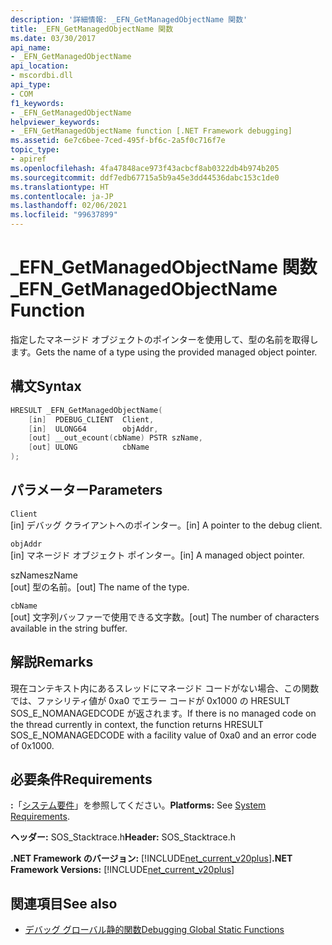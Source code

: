 ```yaml
---
description: '詳細情報: _EFN_GetManagedObjectName 関数'
title: _EFN_GetManagedObjectName 関数
ms.date: 03/30/2017
api_name:
- _EFN_GetManagedObjectName
api_location:
- mscordbi.dll
api_type:
- COM
f1_keywords:
- _EFN_GetManagedObjectName
helpviewer_keywords:
- _EFN_GetManagedObjectName function [.NET Framework debugging]
ms.assetid: 6e7c6bee-7ced-495f-bf6c-2a5f0c716f7e
topic_type:
- apiref
ms.openlocfilehash: 4fa47848ace973f43acbcf8ab0322db4b974b205
ms.sourcegitcommit: ddf7edb67715a5b9a45e3dd44536dabc153c1de0
ms.translationtype: HT
ms.contentlocale: ja-JP
ms.lasthandoff: 02/06/2021
ms.locfileid: "99637899"
---
```

# <a name="_efn_getmanagedobjectname-function"></a><span data-ttu-id="58763-103">\_EFN\_GetManagedObjectName 関数</span><span class="sxs-lookup"><span data-stu-id="58763-103">\_EFN\_GetManagedObjectName Function</span></span>

<span data-ttu-id="58763-104">指定したマネージド オブジェクトのポインターを使用して、型の名前を取得します。</span><span class="sxs-lookup"><span data-stu-id="58763-104">Gets the name of a type using the provided managed object pointer.</span></span>  
  
## <a name="syntax"></a><span data-ttu-id="58763-105">構文</span><span class="sxs-lookup"><span data-stu-id="58763-105">Syntax</span></span>  
  
```cpp  
HRESULT _EFN_GetManagedObjectName(  
    [in]  PDEBUG_CLIENT  Client,  
    [in]  ULONG64        objAddr,  
    [out] __out_ecount(cbName) PSTR szName,  
    [out] ULONG          cbName  
);  
```  
  
## <a name="parameters"></a><span data-ttu-id="58763-106">パラメーター</span><span class="sxs-lookup"><span data-stu-id="58763-106">Parameters</span></span>  

 `Client`  
 <span data-ttu-id="58763-107">[in] デバッグ クライアントへのポインター。</span><span class="sxs-lookup"><span data-stu-id="58763-107">[in] A pointer to the debug client.</span></span>  
  
 `objAddr`  
 <span data-ttu-id="58763-108">[in] マネージド オブジェクト ポインター。</span><span class="sxs-lookup"><span data-stu-id="58763-108">[in] A managed object pointer.</span></span>  
  
 <span data-ttu-id="58763-109">szName</span><span class="sxs-lookup"><span data-stu-id="58763-109">szName</span></span>  
 <span data-ttu-id="58763-110">[out] 型の名前。</span><span class="sxs-lookup"><span data-stu-id="58763-110">[out] The name of the type.</span></span>  
  
 `cbName`  
 <span data-ttu-id="58763-111">[out] 文字列バッファーで使用できる文字数。</span><span class="sxs-lookup"><span data-stu-id="58763-111">[out] The number of characters available in the string buffer.</span></span>  
  
## <a name="remarks"></a><span data-ttu-id="58763-112">解説</span><span class="sxs-lookup"><span data-stu-id="58763-112">Remarks</span></span>  

 <span data-ttu-id="58763-113">現在コンテキスト内にあるスレッドにマネージド コードがない場合、この関数では、ファシリティ値が 0xa0 でエラー コードが 0x1000 の HRESULT SOS_E_NOMANAGEDCODE が返されます。</span><span class="sxs-lookup"><span data-stu-id="58763-113">If there is no managed code on the thread currently in context, the function returns HRESULT SOS_E_NOMANAGEDCODE with a facility value of 0xa0 and an error code of 0x1000.</span></span>  
  
## <a name="requirements"></a><span data-ttu-id="58763-114">必要条件</span><span class="sxs-lookup"><span data-stu-id="58763-114">Requirements</span></span>  

 <span data-ttu-id="58763-115">**:**「[システム要件](../../get-started/system-requirements.md)」を参照してください。</span><span class="sxs-lookup"><span data-stu-id="58763-115">**Platforms:** See [System Requirements](../../get-started/system-requirements.md).</span></span>  
  
 <span data-ttu-id="58763-116">**ヘッダー:** SOS_Stacktrace.h</span><span class="sxs-lookup"><span data-stu-id="58763-116">**Header:** SOS_Stacktrace.h</span></span>  
  
 <span data-ttu-id="58763-117">**.NET Framework のバージョン:** [!INCLUDE[net_current_v20plus](../../../../includes/net-current-v20plus-md.md)]</span><span class="sxs-lookup"><span data-stu-id="58763-117">**.NET Framework Versions:** [!INCLUDE[net_current_v20plus](../../../../includes/net-current-v20plus-md.md)]</span></span>  
  
## <a name="see-also"></a><span data-ttu-id="58763-118">関連項目</span><span class="sxs-lookup"><span data-stu-id="58763-118">See also</span></span>

- [<span data-ttu-id="58763-119">デバッグ グローバル静的関数</span><span class="sxs-lookup"><span data-stu-id="58763-119">Debugging Global Static Functions</span></span>](debugging-global-static-functions.md)
